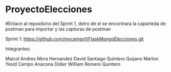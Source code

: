 # ProyectoElecciones

#Enlace al repositorio del Sprint 1, detro de el se encontrara la caparteda de postman para importar y las capturas de postman

Sprint 1: https://github.com/mycampo1/FlaskMongoElecciones.git

Integrantes:

Maicol Andres Mora Hernandez
David Santiago	Quintero Quijano
Marlon Yesid Campo Anacona
Didier William 	Romero Quintero 
